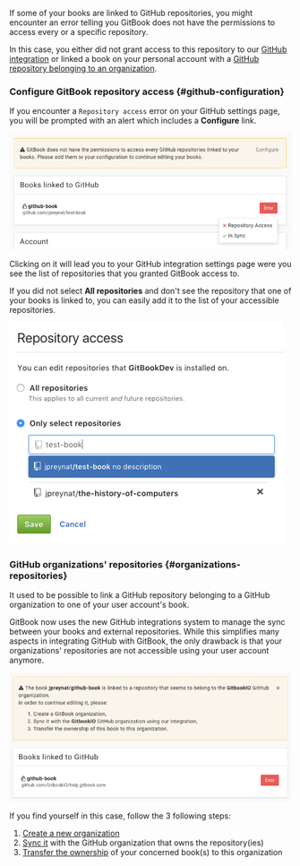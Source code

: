 If some of your books are linked to GitHub repositories, you might
encounter an error telling you GitBook does not have the permissions
to access every or a specific repository.

In this case, you either did not grant access to this repository to our [GitHub integration](#github-configuration) or linked a book on your personal account with a
[GitHub repository belonging to an organization](#organizations-repositories).

### Configure GitBook repository access {#github-configuration}

If you encounter a `Repository access` error on your GitHub settings page, you will be prompted with an alert which includes a **Configure** link.

![](/assets/github-repo-access-error.png)

Clicking on it will lead you to your GitHub integration settings page were you see the list of repositories that you granted GitBook access to.

If you did not select **All repositories** and don't see the repository that one of your books is linked to, you can easily add it to the list of your accessible repositories.

![](/assets/github-configure-repos.png)

### GitHub organizations' repositories {#organizations-repositories}

It used to be possible to link a GitHub repository belonging to a GitHub organization to one of your user account's book.

GitBook now uses the new GitHub integrations system to manage the sync between your books and external repositories. While this simplifies many aspects in integrating GitHub
with GitBook, the only drawback is that your organizations' repositories are not accessible using your user account anymore.

![](/assets/github-invalid-book.png)

If you find yourself in this case, follow the 3 following steps:

1. [Create a new organization](../orgs/how-can-i-create.md)
2. [Sync it](can-i-host-on-github.md#github-integration) with the GitHub organization that owns the repository(ies)
3. [Transfer the ownership](../books/how-can-i-transfer-ownership.md) of your concerned book(s) to this organization
